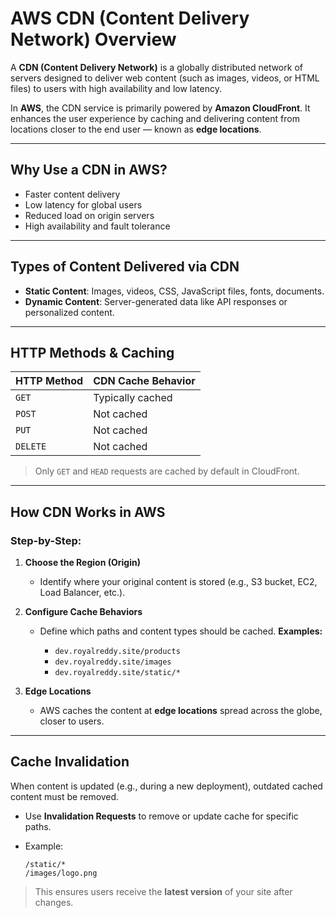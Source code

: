 # AWS CDN (Content Delivery Network) Overview

A **CDN (Content Delivery Network)** is a globally distributed network of servers designed to deliver web content (such as images, videos, or HTML files) to users with high availability and low latency.

In **AWS**, the CDN service is primarily powered by **Amazon CloudFront**. It enhances the user experience by caching and delivering content from locations closer to the end user — known as **edge locations**.

---

## Why Use a CDN in AWS?

* Faster content delivery
* Low latency for global users
* Reduced load on origin servers
* High availability and fault tolerance

---

## Types of Content Delivered via CDN

* **Static Content**: Images, videos, CSS, JavaScript files, fonts, documents.
* **Dynamic Content**: Server-generated data like API responses or personalized content.

---

## HTTP Methods & Caching

| HTTP Method | CDN Cache Behavior |
| ----------- | ------------------ |
| `GET`       |  Typically cached |
| `POST`      |  Not cached       |
| `PUT`       |  Not cached       |
| `DELETE`    |  Not cached       |

> Only `GET` and `HEAD` requests are cached by default in CloudFront.

---

## How CDN Works in AWS

### Step-by-Step:

1. **Choose the Region (Origin)**

   * Identify where your original content is stored (e.g., S3 bucket, EC2, Load Balancer, etc.).

2. **Configure Cache Behaviors**

   * Define which paths and content types should be cached.
     **Examples:**

     * `dev.royalreddy.site/products`
     * `dev.royalreddy.site/images`
     * `dev.royalreddy.site/static/*`

3. **Edge Locations**

   * AWS caches the content at **edge locations** spread across the globe, closer to users.

---

## Cache Invalidation

When content is updated (e.g., during a new deployment), outdated cached content must be removed.

* Use **Invalidation Requests** to remove or update cache for specific paths.
* Example:

  ```
  /static/*
  /images/logo.png
  ```

> This ensures users receive the **latest version** of your site after changes.
